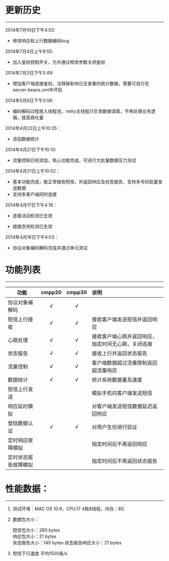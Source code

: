# 更新历史  
---        

2014年7月10日下午4:02:  
  
* 修改响应和上行数据编码bug  

  
2014年7月4日上午9:55:  
  
* 加入鉴权控制开关，允许通过修改参数关闭鉴权

2014年7月3日下午3:49:  

* 增加客户端连接鉴权，注释掉影响日志查看的统计数据，需要可自行在server-beans.xml中开启  

2014年5月8日下午3:06:  

* 编码解码过程放入线程池，netty主线程只负责数据读取，不再处理业务逻辑，提高吞吐量

2014年4月22日上午10:35：  
  
* 添加数据统计  

2014年4月21日下午10:10:   
 
* 流量控制已经添加，核心功能完成，可进行大批量数据压力测试  

2014年4月21日上午10:52：    

* 基本功能完成，能正常接收短信，并返回响应及状态报告，支持多号码批量发送数据
* 支持多客户端同时连接

2014年4月17日下午4:16：    

* 连接活动检测已生效  

* 链接空闲检测已生效  

2014年4月16日下午4:03：  

* 协议对象编码解码完成并通过单元测试  

# 功能列表
---  
功能    |cmpp20 |cmpp30  |说明  
-------|:-------:|:--------:|:----  
协议对象编解码|√|√|  
短信上行接收|√|√|接收客户端发送短信并返回响应
心跳处理|√|√|接收客户端心跳并返回响应，指定时间无心跳，关闭连接
状态报告|√|√|接收上行并返回状态报告
流量控制|√|√|客户端数据超过流量限制返回超流量响应
数据统计|√|√|统计系统数据量及速度
短信上行发送|||模拟手机向客户端发送短信  
响应延时模拟|||对客户端发送短信数据延迟返回响应  
登陆数据认证|√|√|对用户生份进行验证  
定时响应故障模拟|||指定时间后不再返回响应  
定时状态报告故障模拟|||指定时间后不再返回状态报告  

# 性能数据：  
---  
1. 测试环境：MAC OS 10.9，CPU:I7 4核8线程，内存：8G
2. 数据包大小：  

 	短信包大小：280 bytes   
 	响应包大小：21 bytes   
 	状态报告大小：145 bytes 
 	状态报告响应大小：21 bytes  

3. 短信下行速度 平均1500条/s



